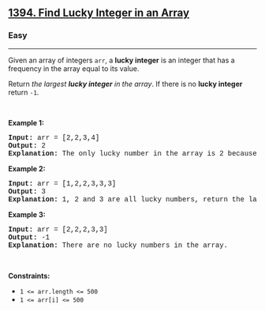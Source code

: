 <h2><a href="https://leetcode.com/problems/find-lucky-integer-in-an-array/">1394. Find Lucky Integer in an Array</a></h2><h3>Easy</h3><hr><div><p>Given an array of integers <code style="font-family: monospace, Bangla790, sans-serif;">arr</code>, a <strong>lucky integer</strong> is an integer that has a frequency in the array equal to its value.</p>

<p>Return <em>the largest <strong>lucky integer</strong> in the array</em>. If there is no <strong>lucky integer</strong> return <code style="font-family: monospace, Bangla790, sans-serif;">-1</code>.</p>

<p>&nbsp;</p>
<p><strong class="example">Example 1:</strong></p>

<pre style="font-family: SFMono-Regular, Consolas, &quot;Liberation Mono&quot;, Menlo, Courier, monospace, Bangla790, sans-serif;"><strong>Input:</strong> arr = [2,2,3,4]
<strong>Output:</strong> 2
<strong>Explanation:</strong> The only lucky number in the array is 2 because frequency[2] == 2.
</pre>

<p><strong class="example">Example 2:</strong></p>

<pre style="font-family: SFMono-Regular, Consolas, &quot;Liberation Mono&quot;, Menlo, Courier, monospace, Bangla790, sans-serif;"><strong>Input:</strong> arr = [1,2,2,3,3,3]
<strong>Output:</strong> 3
<strong>Explanation:</strong> 1, 2 and 3 are all lucky numbers, return the largest of them.
</pre>

<p><strong class="example">Example 3:</strong></p>

<pre style="font-family: SFMono-Regular, Consolas, &quot;Liberation Mono&quot;, Menlo, Courier, monospace, Bangla790, sans-serif;"><strong>Input:</strong> arr = [2,2,2,3,3]
<strong>Output:</strong> -1
<strong>Explanation:</strong> There are no lucky numbers in the array.
</pre>

<p>&nbsp;</p>
<p><strong>Constraints:</strong></p>

<ul>
	<li><code style="font-family: monospace, Bangla790, sans-serif;">1 &lt;= arr.length &lt;= 500</code></li>
	<li><code style="font-family: monospace, Bangla790, sans-serif;">1 &lt;= arr[i] &lt;= 500</code></li>
</ul>
</div>